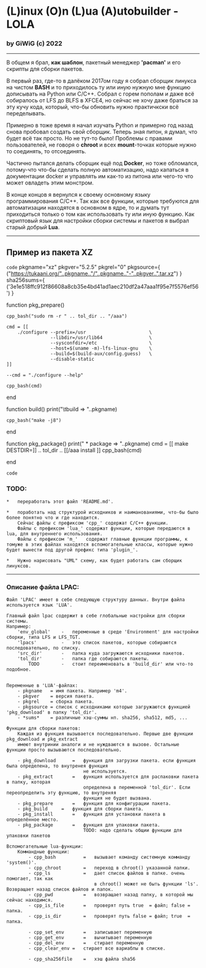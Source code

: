 # (L)inux (O)n (L)ua (A)utobuilder - LOLA
###	by GiWiG (c) 2022
***

В общем я брал, <b>как шаблон</b>, пакетный менеджер <b>'pacman'</b> и его скрипты для сборки пакетов.<BR/>

В первый раз, где-то в далёком 2017ом году я собрал сборщик линукса на чистом <b>BASH</b> и то 
приходилось ту или иную нужную мне функцию дописывать на Python или С/С++. Собрал с горем пополам и даже всё собиралось от
LFS до BLFS в XFCE4, но сейчас не хочу даже браться за эту кучу кода, который, что-бы обновить нужно практичкски всё переделывать.

Примерно в тоже время я начал изучать Python и примерно год назад снова пробовал создать свой сборщик. Теперь зная питон, 
я думал, что будет всё так просто. Но не тут-то было! Проблемы с правами пользователей, не говоря о <b>chroot</b> и всех <b>mount</b>-точках которые
нужно то соединять, то отсоединять.

Частично пытался делать сборщик ещё под <b>Docker</b>, но тоже обломался, потому-что что-бы сделать полную автоматизацию, надо капаться в
документации docker и управлять им как-то из питона или чего-то что может овладеть этим монстром.

В конце концов я вернулся к своему основному языку программирования С/С++. Так как все функции, которые требуются для автоматизации находятся в основном в
ядре, то и думать тут приходиться только о том как использовать ту или иную функцию. Как скриптовый язык для настройки сборки системы и пакетов я выбрал
старый добрый <b>Lua</b>.

***

## Пример из пакета XZ
`code`
pkgname="xz"
pkgver="5.2.5"
pkgrel="0"
pkgsource={
	("https://tukaani.org/"..pkgname.."/"..pkgname.."-"..pkgver..".tar.xz")
}
sha256sums={ 
	('3e1e518ffc912f86608a8cb35e4bd41ad1aec210df2a47aaa1f95e7f5576ef56')
}


function pkg_prepare()

	cpp_bash("sudo rm -r " .. tol_dir .. "/aaa")

	cmd = [[
		./configure --prefix=/usr 						\
					--libdir=/usr/lib64 				\
					--sysconfdir=/etc					\
					--host=$(uname -m)-lfs-linux-gnu 	\
            		--build=$(build-aux/config.guess) 	\
            		--disable-static  
	]]
	
	--cmd = "./configure --help"

	cpp_bash(cmd)

end



function build()
	print("\tbuild => "..pkgname)
	
	cpp_bash("make -j8")
	
end

function pkg_package()
	print(" * package => "..pkgname)
	cmd = [[
		make DESTDIR=]] .. tol_dir .. [[/aaa install
	]]
	cpp_bash(cmd)
	
end

`code`


### TODO:

	*	переработать этот файл 'README.md'.

	*	поработать над структурой исходников и наиманованиями, что-бы было более понятно что и где находится.
		Сейчас файлы с префиксом 'cpp_' содержат С/C++ функции.
		Файлы с префиксом 'lua_' содержат функции, которые передаются в lua, для внутреннего использования.
		Файлы с префиксом 'm_'   содержат главные функции программы, к томуже в этих файлах находятся вспомогательные классы, которые нужно 			будет вынести под другой префикс типа 'plugin_'.
		
	*	Нужно нарисовать "UML" схему, как будет работать сам сборщик линуксов.

***
### Описание файла LPAC:
	Файл 'LPAC' имеет в себе следующую структуру данных. Внутри файла используется язык 'LUA'.
	
	Главный файл lpac содержит в себе глобальные настройки для сборки системы. 
	Например:
		'env_global'	-	переменные в среде 'Environment' для настройки сборки, типа LFS и LFS_TGT.
		'lpacs' 		-	это список пакетов, которые собираются последовательно, по списку.
		'src_dir'		-	папка куда загружаются исходники пакетов.
		'tol_dir'		-	папка где собираются пакеты.
			TODO		-	стоит переименовать в 'build_dir' или что-то подобное.


	Переменные в 'LUA'-файлах:
		- pkgname 	= имя пакета. Например 'm4'.
		- pkgver 	= версия пакета.
		- pkgrel	= сборка пакета.
		- pkgsource	= список с исходниками которые загружаются функцией 'pkg_download' в папку 'tol_dir'.
		- *sums*	= различные хэш-суммы нп. sha256, sha512, md5, ...
		
	Функции для сборки пакетов:
		Каждая из функция вызывается последовательно. Первые две функции pkg_download и pkg_extract
		имеют внутринии аналоги и не нуждваются в вызове. Остальные функции просто вызываются последовательно.
		
		- pkg_download		=	функция для загрузки пакета. если функция была определена, то внутренея функция
								не используется.
		- pkg_extract		=	функция используется для распаковки пакета в папку, которая 
								определена в переменной 'tol_dir'. Если переопределить эту функцию, то внутреняя
								функция не будет вызвана.
		- pkg_prepare		=	функция для конфигурации пакета.
		- pkg_build		=	функция для сборки пакета.
		- pkg_install		= 	функция для установки пакета в определённое место.
		- pkg_package		=	функция для упаковки пакета.
								TODO: надо сделать общии функции для упаковки пакетов
		
	Вспомогательные lua-функции:
		Коммандные функции:
			- cpp_bash			=	вызывает команду системную комманду 'system()'.
			- cpp_chroot		=	переход в chroot() указанной папки.
			- cpp_ls			= 	дает список файлов в папке. очень помогает, так как 
									в chroot() может не быть функции 'ls'. Возвращает назад список файлов и папок. 
			- cpp_pwd			=	возвращает назад папку, в которой мы сейчас находимся.
			- cpp_is_file		=	проверят путь true  = файл; false = папка.
			- cpp_is_dir		=	проверят путь false = файл; true  = папка.

			- cpp_set_env		=	записывает переменную
			- cpp_get_env		=	вычитывает переменную
			- cpp_del_env		=	стирает переменную
			- cpp_clear_env	=	стирает все вариаблы в списке.

			- cpp_sha256file	= 	хэш файла sha56







